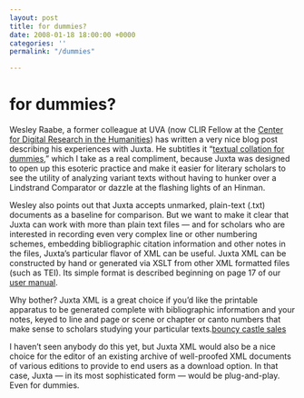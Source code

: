```yaml
---
layout: post
title: for dummies?
date: 2008-01-18 18:00:00 +0000
categories: ''
permalink: "/dummies"

---
```

# for dummies?

Wesley Raabe, a former colleague at UVA (now CLIR Fellow at the [Center for Digital Research in the Humanities](http://cdrh.unl.edu/)) has written a very nice blog post describing his experiences with Juxta. He subtitles it “[textual collation for dummies](http://wraabe.wordpress.com/2008/01/17/the-digital-archive-and-literary-scholarship-textual-collation-for-dummies/),” which I take as a real compliment, because Juxta was designed to open up this esoteric practice and make it easier for literary scholars to see the utility of analyzing variant texts without having to hunker over a Lindstrand Comparator or dazzle at the flashing lights of an Hinman.

Wesley also points out that Juxta accepts unmarked, plain-text (.txt) documents as a baseline for comparison. But we want to make it clear that Juxta can work with more than plain text files — and for scholars who are interested in recording even very complex line or other numbering schemes, embedding bibliographic citation information and other notes in the files, Juxta’s particular flavor of XML can be useful. Juxta XML can be constructed by hand or generated via XSLT from other XML formatted files (such as TEI). Its simple format is described beginning on page 17 of our [user manual](http://www.patacriticism.org/juxta/?page_id=4).

Why bother? Juxta XML is a great choice if you’d like the printable apparatus to be generated complete with bibliographic information and your notes, keyed to line and page or scene or chapter or canto numbers that make sense to scholars studying your particular texts.[bouncy castle sales](https://www.commercial-inflatable.com/Sale-Cheap-Castle-Jumper-2020.html)

I haven’t seen anybody do this yet, but Juxta XML would also be a nice choice for the editor of an existing archive of well-proofed XML documents of various editions to provide to end users as a download option. In that case, Juxta — in its most sophisticated form — would be plug-and-play. Even for dummies.